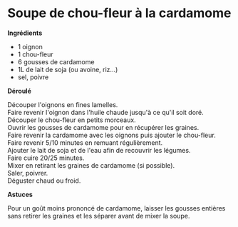 # Soupe de chou-fleur à la cardamome

**Ingrédients**  
 

* 1 oignon
* 1 chou-fleur
* 6 gousses de cardamome
* 1L de lait de soja (ou avoine, riz...)
* sel, poivre


**Déroulé**

Découper l'oignons en fines lamelles.  
Faire revenir l'oignon dans l'huile chaude jusqu'à ce qu'il soit doré.  
Découper le chou-fleur en petits morceaux.  
Ouvrir les gousses de cardamome pour en récupérer les graines.  
Faire revenir la cardamome avec les oignons puis ajouter le chou-fleur.  
Faire revenir 5/10 minutes en remuant régulièrement.  
Ajouter le lait de soja et de l'eau afin de recouvrir les légumes.  
Faire cuire 20/25 minutes.  
Mixer en retirant les graines de cardamome (si possible).  
Saler, poivrer.  
Déguster chaud ou froid.     

**Astuces** 

Pour un goût moins prononcé de cardamome, laisser les gousses entières sans retirer les graines et les séparer avant de mixer la soupe.  

